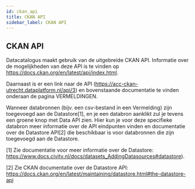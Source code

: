 ```yaml
---
id: ckan_api
title: CKAN API 
sidebar_label: CKAN API
---
```


## CKAN API

Datacatalogus maakt gebruik van de uitgebreide CKAN API. Informatie over de mogelijkheden van deze API is te vinden op https://docs.ckan.org/en/latest/api/index.html. 

Daarnaast is er een link naar de API (https://acc-ckan-utrecht.dataplatform.nl/api/3) en bovenstaande documentatie te vinden onderaan de pagina VERMELDINGEN.

Wanneer databronnen (bijv. een csv-bestand in een Vermelding) zijn toegevoegd aan de Datastore[1], en je een databron aanklikt zul je tevens een groene knop met Data API zien. Hier kun je voor deze specifieke databron meer informatie over de API eindpunten vinden en documentatie over de Datastore API[2] die beschikbaar is voor databronnen die zijn toegevoegd aan de Datastore.

[1] Zie documentatie voor meer informatie over de Datastore: https://www.docs.civity.nl/docs/datasets_AddingDatasources#datastore).

[2] Zie CKAN documentatie over de Datastore API: https://docs.ckan.org/en/latest/maintaining/datastore.html#the-datastore-api


